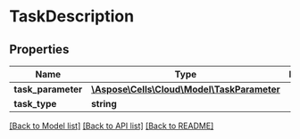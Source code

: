 # TaskDescription

## Properties
Name | Type | Description | Notes
------------ | ------------- | ------------- | -------------
**task_parameter** | [**\Aspose\Cells\Cloud\Model\TaskParameter**](TaskParameter.md) |  | [optional] 
**task_type** | **string** |  | [optional] 

[[Back to Model list]](../README.md#documentation-for-models) [[Back to API list]](../README.md#documentation-for-api-endpoints) [[Back to README]](../README.md)


